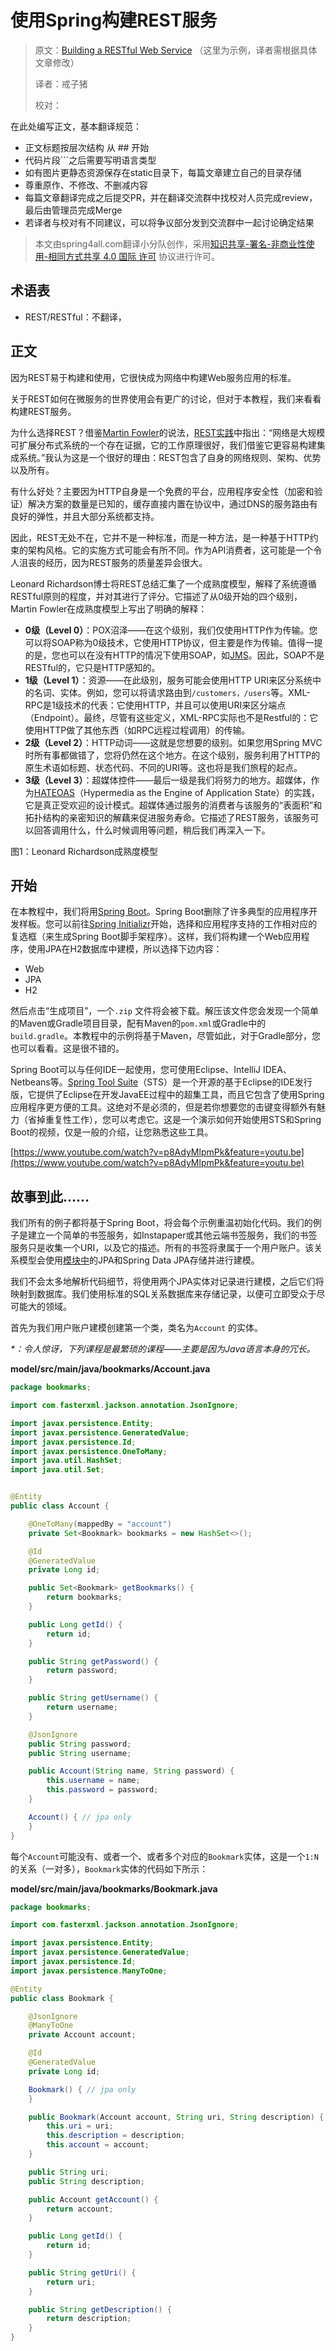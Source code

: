 # 使用Spring构建REST服务

> 原文：[Building a RESTful Web Service](https://spring.io/guides/gs/rest-service/) （这里为示例，译者需根据具体文章修改）
>
> 译者：戒子猪
>
> 校对：

在此处编写正文，基本翻译规范：

* 正文标题按层次结构 从 \#\# 开始
* 代码片段\`\`\`之后需要写明语言类型
* 如有图片更静态资源保存在static目录下，每篇文章建立自己的目录存储
* 尊重原作、不修改、不删减内容
* 每篇文章翻译完成之后提交PR，并在翻译交流群中找校对人员完成review，最后由管理员完成Merge
* 若译者与校对有不同建议，可以将争议部分发到交流群中一起讨论确定结果

> 本文由spring4all.com翻译小分队创作，采用[知识共享-署名-非商业性使用-相同方式共享 4.0 国际 许可](http://creativecommons.org/licenses/by-nc-sa/4.0/) 协议进行许可。

## 术语表

* REST/RESTful：不翻译，

## 正文

因为REST易于构建和使用，它很快成为网络中构建Web服务应用的标准。

关于REST如何在微服务的世界使用会有更广的讨论，但对于本教程，我们来看看构建REST服务。

为什么选择REST？借鉴[Martin Fowler](http://martinfowler.com/)的说法，[REST实践](https://www.amazon.com/gp/product/0596805829?ie=UTF8&tag=martinfowlerc-20&linkCode=as2&camp=1789&creative=9325&creativeASIN=0596805829)中指出：“网络是大规模可扩展分布式系统的一个存在证据，它的工作原理很好，我们借鉴它更容易构建集成系统。”我认为这是一个很好的理由：REST包含了自身的网络规则、架构、优势以及所有。

有什么好处？主要因为HTTP自身是一个免费的平台，应用程序安全性（加密和验证）解决方案的数量是已知的，缓存直接内置在协议中，通过DNS的服务路由有良好的弹性，并且大部分系统都支持。

因此，REST无处不在，它并不是一种标准，而是一种方法，是一种基于HTTP约束的架构风格。它的实施方式可能会有所不同。作为API消费者，这可能是一个令人沮丧的经历，因为REST服务的质量差异会很大。

Leonard Richardson博士将REST总结汇集了一个成熟度模型，解释了系统遵循RESTful原则的程度，并对其进行了评分。它描述了从0级开始的四个级别，Martin Fowler在成熟度模型上写出了明确的解释：

* **0级（Level 0）**：POX沼泽——在这个级别，我们仅使用HTTP作为传输。您可以将SOAP称为0级技术，它使用HTTP协议，但主要是作为传输。值得一提的是，您也可以在没有HTTP的情况下使用SOAP，如[JMS](https://www.w3.org/TR/soapjms/)。因此，SOAP不是RESTful的，它只是HTTP感知的。
* **1级（Level 1）**：资源——在此级别，服务可能会使用HTTP URI来区分系统中的名词、实体。例如，您可以将请求路由到`/customers，/users`等。XML-RPC是1级技术的代表：它使用HTTP，并且可以使用URI来区分端点（Endpoint）。最终，尽管有这些定义，XML-RPC实际也不是Restful的：它使用HTTP做了其他东西（如RPC远程过程调用）的传输。
* **2级（Level 2）**：HTTP动词——这就是您想要的级别。如果您用Spring MVC时所有事都做错了，您将仍然在这个地方。在这个级别，服务利用了HTTP的原生术语如标题、状态代码、不同的URI等。这也将是我们旅程的起点。
* **3级（Level 3）**：超媒体控件——最后一级是我们将努力的地方。超媒体，作为[HATEOAS](https://en.wikipedia.org/wiki/HATEOAS)（Hypermedia as the Engine of Application State）的实践，它是真正受欢迎的设计模式。超媒体通过服务的消费者与该服务的“表面积”和拓扑结构的亲密知识的解藕来促进服务寿命。它描述了REST服务，该服务可以回答调用什么，什么时候调用等问题，稍后我们再深入一下。                             



图1：Leonard Richardson成熟度模型

## 开始

在本教程中，我们将用[Spring Boot](https://spring.io/projects/spring-boot)。Spring Boot删除了许多典型的应用程序开发样板。您可以前往[Spring Initializr](https://start.spring.io/)开始，选择和应用程序支持的工作相对应的复选框（来生成Spring Boot脚手架程序）。这样，我们将构建一个Web应用程序，使用JPA在H2数据库中建模，所以选择下边内容：

* Web
* JPA
* H2

然后点击“生成项目”，一个`.zip` 文件将会被下载。解压该文件您会发现一个简单的Maven或Gradle项目目录，配有Maven的`pom.xml`或Gradle中的`build.gradle`。本教程中的示例将基于Maven，尽管如此，对于Gradle部分，您也可以看看。这是很不错的。

Spring Boot可以与任何IDE一起使用，您可使用Eclipse、IntelliJ IDEA、Netbeans等。[Spring Tool Suite](https://spring.io/tools/)（STS）是一个开源的基于Eclipse的IDE发行版，它提供了Eclipse在开发JavaEE过程中的超集工具，而且它包含了使用Spring应用程序更方便的工具。这绝对不是必须的，但是若你想要您的击键变得额外有魅力（省掉重复性工作），您可以考虑它。这是一个演示如何开始使用STS和Spring Boot的视频，仅是一般的介绍，让您熟悉这些工具。

[https://www.youtube.com/watch?v=p8AdyMlpmPk&feature=youtu.be](https://www.youtube.com/watch?v=p8AdyMlpmPk&feature=youtu.be)

## 故事到此……

我们所有的例子都将基于Spring Boot，将会每个示例重温初始化代码。我们的例子是建立一个简单的书签服务，如Instapaper或其他云端书签服务，我们的书签服务只是收集一个URI，以及它的描述。所有的书签将隶属于一个用户账户。该关系模型会使用[模块中](https://github.com/joshlong/bookmarks/tree/tutorial/model/)的JPA和Spring Data JPA存储并进行建模。

我们不会太多地解析代码细节，将使用两个JPA实体对记录进行建模，之后它们将映射到数据库。我们使用标准的SQL关系数据库来存储记录，以便可立即受众于尽可能大的领域。

首先为我们用户账户建模创建第一个类，类名为`Account` 的实体。

_\*：令人惊讶，下列课程是最繁琐的课程——主要是因为Java语言本身的冗长。_

**model/src/main/java/bookmarks/Account.java**

```java
package bookmarks;

import com.fasterxml.jackson.annotation.JsonIgnore;

import javax.persistence.Entity;
import javax.persistence.GeneratedValue;
import javax.persistence.Id;
import javax.persistence.OneToMany;
import java.util.HashSet;
import java.util.Set;


@Entity
public class Account {

    @OneToMany(mappedBy = "account")
    private Set<Bookmark> bookmarks = new HashSet<>();

    @Id
    @GeneratedValue
    private Long id;

    public Set<Bookmark> getBookmarks() {
        return bookmarks;
    }

    public Long getId() {
        return id;
    }

    public String getPassword() {
        return password;
    }

    public String getUsername() {
        return username;
    }

    @JsonIgnore
    public String password;
    public String username;

    public Account(String name, String password) {
        this.username = name;
        this.password = password;
    }

    Account() { // jpa only
    }
}
```

每个`Account`可能没有、或者一个、或者多个对应的`Bookmark`实体，这是一个`1:N`的关系（一对多），`Bookmark`实体的代码如下所示：

**model/src/main/java/bookmarks/Bookmark.java**

```java
package bookmarks;

import com.fasterxml.jackson.annotation.JsonIgnore;

import javax.persistence.Entity;
import javax.persistence.GeneratedValue;
import javax.persistence.Id;
import javax.persistence.ManyToOne;

@Entity
public class Bookmark {

    @JsonIgnore
    @ManyToOne
    private Account account;

    @Id
    @GeneratedValue
    private Long id;

    Bookmark() { // jpa only
    }

    public Bookmark(Account account, String uri, String description) {
        this.uri = uri;
        this.description = description;
        this.account = account;
    }

    public String uri;
    public String description;

    public Account getAccount() {
        return account;
    }

    public Long getId() {
        return id;
    }

    public String getUri() {
        return uri;
    }

    public String getDescription() {
        return description;
    }
}
```



